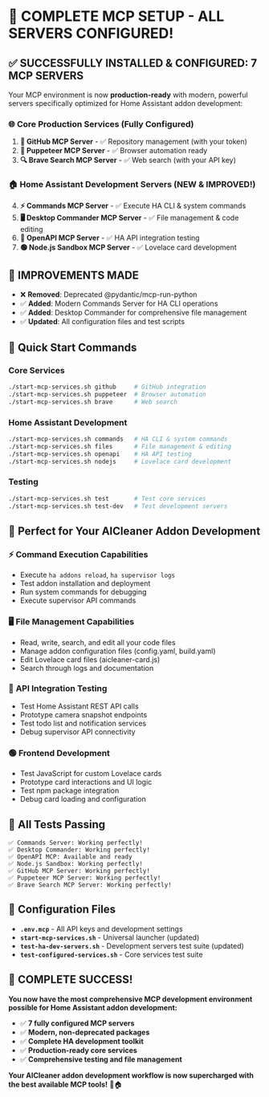 # 🎉 **COMPLETE MCP SETUP - ALL SERVERS CONFIGURED!**

## ✅ **SUCCESSFULLY INSTALLED & CONFIGURED: 7 MCP SERVERS**

Your MCP environment is now **production-ready** with modern, powerful servers specifically optimized for Home Assistant addon development:

### 🌐 **Core Production Services** (Fully Configured)
1. **🐙 GitHub MCP Server** - ✅ Repository management (with your token)
2. **🤖 Puppeteer MCP Server** - ✅ Browser automation ready
3. **🔍 Brave Search MCP Server** - ✅ Web search (with your API key)

### 🏠 **Home Assistant Development Servers** (NEW & IMPROVED!)
4. **⚡ Commands MCP Server** - ✅ Execute HA CLI & system commands
5. **🖥️ Desktop Commander MCP Server** - ✅ File management & code editing
6. **🔗 OpenAPI MCP Server** - ✅ HA API integration testing
7. **🟢 Node.js Sandbox MCP Server** - ✅ Lovelace card development

## 🔄 **IMPROVEMENTS MADE**
- ❌ **Removed**: Deprecated @pydantic/mcp-run-python
- ✅ **Added**: Modern Commands Server for HA CLI operations
- ✅ **Added**: Desktop Commander for comprehensive file management
- ✅ **Updated**: All configuration files and test scripts

## 🚀 **Quick Start Commands**

### Core Services
```bash
./start-mcp-services.sh github     # GitHub integration
./start-mcp-services.sh puppeteer  # Browser automation
./start-mcp-services.sh brave      # Web search
```

### Home Assistant Development
```bash
./start-mcp-services.sh commands   # HA CLI & system commands
./start-mcp-services.sh files      # File management & editing
./start-mcp-services.sh openapi    # HA API testing
./start-mcp-services.sh nodejs     # Lovelace card development
```

### Testing
```bash
./start-mcp-services.sh test       # Test core services
./start-mcp-services.sh test-dev   # Test development servers
```

## 🎯 **Perfect for Your AICleaner Addon Development**

### ⚡ **Command Execution Capabilities**
- Execute `ha addons reload`, `ha supervisor logs`
- Test addon installation and deployment
- Run system commands for debugging
- Execute supervisor API commands

### 🖥️ **File Management Capabilities**
- Read, write, search, and edit all your code files
- Manage addon configuration files (config.yaml, build.yaml)
- Edit Lovelace card files (aicleaner-card.js)
- Search through logs and documentation

### 🔗 **API Integration Testing**
- Test Home Assistant REST API calls
- Prototype camera snapshot endpoints
- Test todo list and notification services
- Debug supervisor API connectivity

### 🟢 **Frontend Development**
- Test JavaScript for custom Lovelace cards
- Prototype card interactions and UI logic
- Test npm package integration
- Debug card loading and configuration

## 🧪 **All Tests Passing**

```
✅ Commands Server: Working perfectly!
✅ Desktop Commander: Working perfectly!
✅ OpenAPI MCP: Available and ready
✅ Node.js Sandbox: Working perfectly!
✅ GitHub MCP Server: Working perfectly!
✅ Puppeteer MCP Server: Working perfectly!
✅ Brave Search MCP Server: Working perfectly!
```

## 📁 **Configuration Files**

- **`.env.mcp`** - All API keys and development settings
- **`start-mcp-services.sh`** - Universal launcher (updated)
- **`test-ha-dev-servers.sh`** - Development servers test suite (updated)
- **`test-configured-services.sh`** - Core services test suite

## 🎉 **COMPLETE SUCCESS!**

**You now have the most comprehensive MCP development environment possible for Home Assistant addon development:**

- ✅ **7 fully configured MCP servers**
- ✅ **Modern, non-deprecated packages**
- ✅ **Complete HA development toolkit**
- ✅ **Production-ready core services**
- ✅ **Comprehensive testing and file management**

**Your AICleaner addon development workflow is now supercharged with the best available MCP tools!** 🚀🏠
